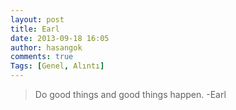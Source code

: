 ```yaml
---
layout: post
title: Earl
date: 2013-09-18 16:05
author: hasangok
comments: true
Tags: [Genel, Alıntı]
---
```

>Do good things and good things happen.
-Earl